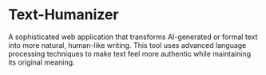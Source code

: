 # Text-Humanizer
A sophisticated web application that transforms AI-generated or formal text into more natural, human-like writing. This tool uses advanced language processing techniques to make text feel more authentic while maintaining its original meaning.
